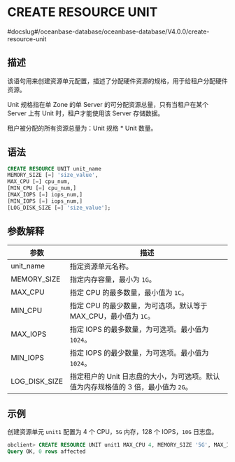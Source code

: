 # CREATE RESOURCE UNIT
#docslug#/oceanbase-database/oceanbase-database/V4.0.0/create-resource-unit


## 描述

该语句用来创建资源单元配置，描述了分配硬件资源的规格，用于给租户分配硬件资源。

Unit 规格指在单 Zone 的单 Server 的可分配资源总量，只有当租户在某个 Server 上有 Unit 时，租户才能使用该 Server 存储数据。

租户被分配的所有资源总量为：Unit 规格 \* Unit 数量。

## 语法

```sql
CREATE RESOURCE UNIT unit_name
MEMORY_SIZE [=] 'size_value',
MAX_CPU [=] cpu_num,
[MIN_CPU [=] cpu_num,]
[MAX_IOPS [=] iops_num,]
[MIN_IOPS [=] iops_num,]
[LOG_DISK_SIZE [=] 'size_value'];
```



## 参数解释

|       参数        |                            描述                            |
|-----------------|----------------------------------------------------------|
| unit_name  | 指定资源单元名称。|
| MEMORY_SIZE  | 指定内存容量，最小为 `1G`。|
| MAX_CPU         | 指定 CPU 的最多数量，最小值为 `1C`。                                                       |
| MIN_CPU         | 指定 CPU 的最少数量，为可选项。默认等于 MAX_CPU，最小值为 `1C`。                                                       |
| MAX_IOPS        | 指定 IOPS 的最多数量，为可选项。最小值为 `1024`。                                       |
| MIN_IOPS        | 指定 IOPS 的最少数量，为可选项。最小值为 `1024`。                                                      |
| LOG_DISK_SIZE | 指定租户的 Unit 日志盘的大小，为可选项。默认值为内存规格值的 3 倍，最小值为 `2G`。|



## 示例

创建资源单元 `unit1` 配置为 4 个 CPU，`5G` 内存，128 个 IOPS，`10G` 日志盘。

```sql
obclient> CREATE RESOURCE UNIT unit1 MAX_CPU 4, MEMORY_SIZE '5G', MAX_IOPS 1280,LOG_DISK_SIZE '10G', MIN_IOPS=1024;
Query OK, 0 rows affected
```
